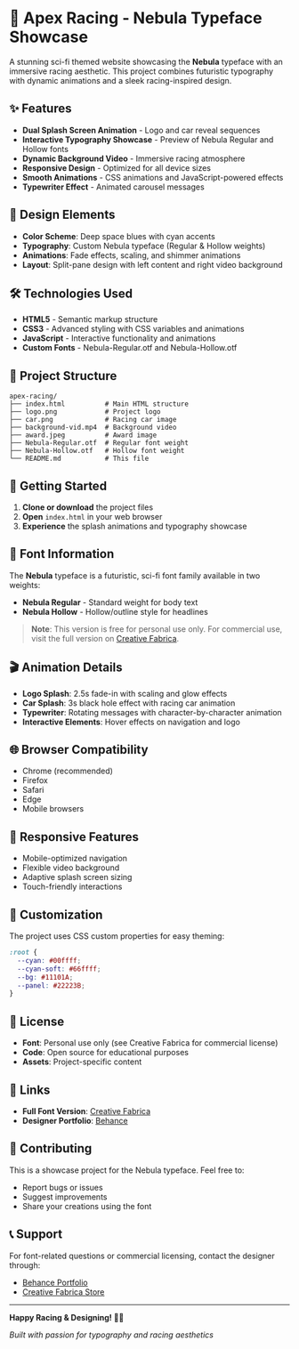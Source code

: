 # 🚗 Apex Racing - Nebula Typeface Showcase

A stunning sci-fi themed website showcasing the **Nebula** typeface with an immersive racing aesthetic. This project combines futuristic typography with dynamic animations and a sleek racing-inspired design.

## ✨ Features

- **Dual Splash Screen Animation** - Logo and car reveal sequences
- **Interactive Typography Showcase** - Preview of Nebula Regular and Hollow fonts
- **Dynamic Background Video** - Immersive racing atmosphere
- **Responsive Design** - Optimized for all device sizes
- **Smooth Animations** - CSS animations and JavaScript-powered effects
- **Typewriter Effect** - Animated carousel messages

## 🎨 Design Elements

- **Color Scheme**: Deep space blues with cyan accents
- **Typography**: Custom Nebula typeface (Regular & Hollow weights)
- **Animations**: Fade effects, scaling, and shimmer animations
- **Layout**: Split-pane design with left content and right video background

## 🛠️ Technologies Used

- **HTML5** - Semantic markup structure
- **CSS3** - Advanced styling with CSS variables and animations
- **JavaScript** - Interactive functionality and animations
- **Custom Fonts** - Nebula-Regular.otf and Nebula-Hollow.otf

## 📁 Project Structure

```
apex-racing/
├── index.html          # Main HTML structure
├── logo.png            # Project logo
├── car.png             # Racing car image
├── background-vid.mp4  # Background video
├── award.jpeg          # Award image
├── Nebula-Regular.otf  # Regular font weight
├── Nebula-Hollow.otf   # Hollow font weight
└── README.md           # This file
```

## 🚀 Getting Started

1. **Clone or download** the project files
2. **Open** `index.html` in your web browser
3. **Experience** the splash animations and typography showcase

## 🎯 Font Information

The **Nebula** typeface is a futuristic, sci-fi font family available in two weights:
- **Nebula Regular** - Standard weight for body text
- **Nebula Hollow** - Hollow/outline style for headlines

> **Note**: This version is free for personal use only. For commercial use, visit the full version on [Creative Fabrica](https://www.creativefabrica.com/product/nebula/ref/236744/).

## 🎬 Animation Details

- **Logo Splash**: 2.5s fade-in with scaling and glow effects
- **Car Splash**: 3s black hole effect with racing car animation
- **Typewriter**: Rotating messages with character-by-character animation
- **Interactive Elements**: Hover effects on navigation and logo

## 🌐 Browser Compatibility

- Chrome (recommended)
- Firefox
- Safari
- Edge
- Mobile browsers

## 📱 Responsive Features

- Mobile-optimized navigation
- Flexible video background
- Adaptive splash screen sizing
- Touch-friendly interactions

## 🎨 Customization

The project uses CSS custom properties for easy theming:
```css
:root {
  --cyan: #00ffff;
  --cyan-soft: #66ffff;
  --bg: #11101A;
  --panel: #22223B;
}
```

## 📄 License

- **Font**: Personal use only (see Creative Fabrica for commercial license)
- **Code**: Open source for educational purposes
- **Assets**: Project-specific content

## 🔗 Links

- **Full Font Version**: [Creative Fabrica](https://www.creativefabrica.com/product/nebula/ref/236744/)
- **Designer Portfolio**: [Behance](https://www.behance.net/fadielm70)

## 🤝 Contributing

This is a showcase project for the Nebula typeface. Feel free to:
- Report bugs or issues
- Suggest improvements
- Share your creations using the font

## 📞 Support

For font-related questions or commercial licensing, contact the designer through:
- [Behance Portfolio](https://www.behance.net/fadielm70)
- [Creative Fabrica Store](https://www.creativefabrica.com/product/nebula/ref/236744/)

---

**Happy Racing & Designing! 🏁✨**

*Built with passion for typography and racing aesthetics* 